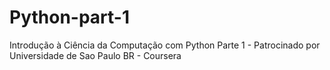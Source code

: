 # Python-part-1
Introdução à Ciência da Computação com Python Parte 1 - Patrocinado por Universidade de Sao Paulo BR - Coursera
